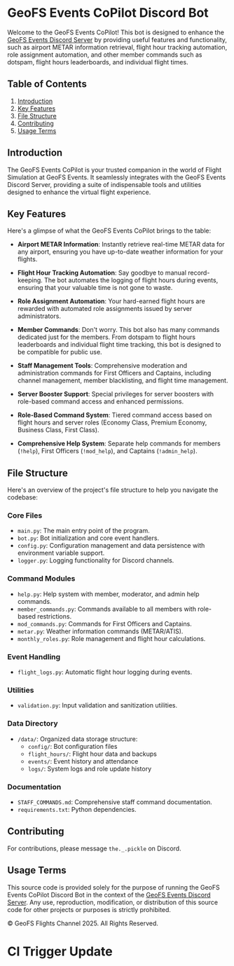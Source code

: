 # GeoFS Events CoPilot Discord Bot

Welcome to the GeoFS Events CoPilot! This bot is designed to enhance the [GeoFS Events Discord Server](https://discord.gg/nCWhNgN) by providing useful features and functionality, such as airport METAR information retrieval, flight hour tracking automation, role assignment automation, and other member commands such as dotspam, flight hours leaderboards, and individual flight times.

## Table of Contents

1. [Introduction](#introduction)
2. [Key Features](#key-features)
3. [File Structure](#file-structure)
4. [Contributing](#contributing)
5. [Usage Terms](#usage-terms)

## Introduction

The GeoFS Events CoPilot is your trusted companion in the world of Flight Simulation at GeoFS Events. It seamlessly integrates with the GeoFS Events Discord Server, providing a suite of indispensable tools and utilities designed to enhance the virtual flight experience.

## Key Features

Here's a glimpse of what the GeoFS Events CoPilot brings to the table:

- **Airport METAR Information**: Instantly retrieve real-time METAR data for any airport, ensuring you have up-to-date weather information for your flights.

- **Flight Hour Tracking Automation**: Say goodbye to manual record-keeping. The bot automates the logging of flight hours during events, ensuring that your valuable time is not gone to waste.

- **Role Assignment Automation**: Your hard-earned flight hours are rewarded with automated role assignments issued by server administrators.

- **Member Commands**: Don't worry. This bot also has many commands dedicated just for the members. From dotspam to flight hours leaderboards and individual flight time tracking, this bot is designed to be compatible for public use.

- **Staff Management Tools**: Comprehensive moderation and administration commands for First Officers and Captains, including channel management, member blacklisting, and flight time management.

- **Server Booster Support**: Special privileges for server boosters with role-based command access and enhanced permissions.

- **Role-Based Command System**: Tiered command access based on flight hours and server roles (Economy Class, Premium Economy, Business Class, First Class).

- **Comprehensive Help System**: Separate help commands for members (`!help`), First Officers (`!mod_help`), and Captains (`!admin_help`).

## File Structure

Here's an overview of the project's file structure to help you navigate the codebase:

### Core Files
- `main.py`: The main entry point of the program.
- `bot.py`: Bot initialization and core event handlers.
- `config.py`: Configuration management and data persistence with environment variable support.
- `logger.py`: Logging functionality for Discord channels.

### Command Modules
- `help.py`: Help system with member, moderator, and admin help commands.
- `member_commands.py`: Commands available to all members with role-based restrictions.
- `mod_commands.py`: Commands for First Officers and Captains.
- `metar.py`: Weather information commands (METAR/ATIS).
- `monthly_roles.py`: Role management and flight hour calculations.

### Event Handling
- `flight_logs.py`: Automatic flight hour logging during events.

### Utilities
- `validation.py`: Input validation and sanitization utilities.

### Data Directory
- `/data/`: Organized data storage structure:
  - `config/`: Bot configuration files
  - `flight_hours/`: Flight hour data and backups
  - `events/`: Event history and attendance
  - `logs/`: System logs and role update history

### Documentation
- `STAFF_COMMANDS.md`: Comprehensive staff command documentation.
- `requirements.txt`: Python dependencies.

## Contributing

For contributions, please message `the._.pickle` on Discord.

## Usage Terms

This source code is provided solely for the purpose of running the GeoFS Events CoPilot Discord Bot in the context of the [GeoFS Events Discord Server](https://discord.gg/nCWhNgN). Any use, reproduction, modification, or distribution of this source code for other projects or purposes is strictly prohibited.

© GeoFS Flights Channel 2025. All Rights Reserved.

# CI Trigger Update
